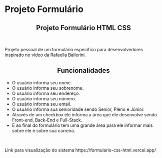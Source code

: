 # Projeto Formulário 
 <h2 align="center">Projeto Formulário HTML CSS</h2><br>
 <p>Projeto pessoal de um formulário específico para desenvolvedores inspirado no vídeo da Rafaella Ballerini.</p>
 <h2 align="center">Funcionalidades</h2>
 <ul>
 <li>O usuário informa seu nome.</li>
 <li>O usuário informa seu sobrenome.</li>
 <li>O usuário informa seu endereço.</li>
 <li>O usuário informa seu número.</li>
 <li>O usuário informa seu email.</li>
 <li>O usuário informa sua senioridade sendo Senior, Pleno e Júnior.</li>
 <li>Através de um checkbox ele informa a área que ele desenvolve sendo Front-end, Back-End e Full-Stack.</li>
 <li>E ao final do formulário tem uma grande área para ele informar mais sobre ele e sobre sua carreira.</li>
 </ul><br>
 <p>Link para visualização do sistema https://formulario-css-html.vercel.app/</p>

